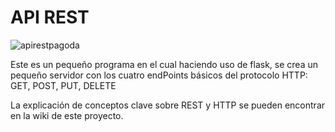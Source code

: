 # API REST

![apirestpagoda](https://github.com/Uscateguito/ApiRest/assets/103542486/4a87772e-baf2-4c5d-aa9a-6703996c54eb)

Este es un pequeño programa en el cual haciendo uso de flask, se crea un pequeño servidor con los cuatro endPoints básicos del protocolo HTTP: GET, POST, PUT, DELETE

La explicación de conceptos clave sobre REST y HTTP se pueden encontrar en la wiki de este proyecto.
